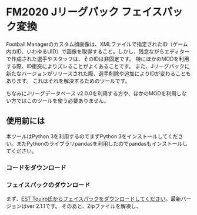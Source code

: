 # FM2020 Jリーグパック フェイスパック変換

Football Managerのカスタム顔画像は、XMLファイルで指定されたID（ゲーム内のID、いわゆるUID）で画像を取得すること。しかし、残念ながらエディターで作成された選手やスタッフは、そのIDは非固定です。
特にほかのMODを利用する際、ID衝突によりズレることがよくあることです。
また、Jリーグパックに新たなバージョンがリリースされた際、選手削除や追加によりIDが変わることもあります。
これはそれを解決するためのツールです。

ちなみにJリーグデータベース v2.0.0を利用する方や、ほかのMODを利用しない方ではこのツールを使う必要ありません。

## 使用前には

本ツールはPython 3を利用するのでまずPython 3をインストールしてください。またPythonのライブラリpandasを利用したのでpandasもインストールしてください。

### コードをダウンロード



### フェイスパックのダウンロード

まず、[EST Touiro氏からフェイスパックをダウンロードしてください](http://estouiro.wp.xdomain.jp/2019/12/25/j-league-facepack-footballmanager-2020/)。最新バージョンはver 2.1.1です。
そのあと、Zipファイルを解凍し、